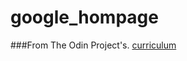 # google_hompage
###From The Odin Project's.
[curriculum](http://www.theodinproject.com/courses/web-development-101/lessons/html-css)
